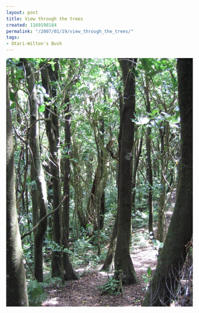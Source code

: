 ```yaml
---
layout: post
title: View through the trees
created: 1169198184
permalink: "/2007/01/19/view_through_the_trees/"
tags:
- Otari-Wilton's Bush
---
```


<img src="/image/images/IMG_1539.jpg"/>

